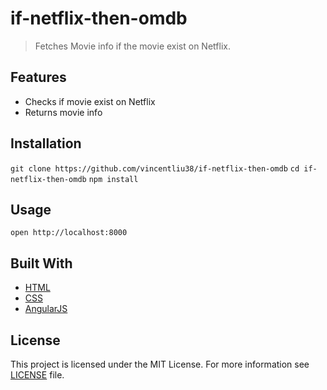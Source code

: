 # if-netflix-then-omdb
>Fetches Movie info if the movie exist on Netflix.

## Features
- Checks if movie exist on Netflix
- Returns movie info

## Installation
```git clone https://github.com/vincentliu38/if-netflix-then-omdb```
```cd if-netflix-then-omdb```
```npm install```

## Usage
```open http://localhost:8000```

## Built With
- [HTML](https://developer.mozilla.org/en-US/docs/Web/HTML)
- [CSS](https://developer.mozilla.org/en-US/docs/Web/CSS)
- [AngularJS](https://angularjs.org)

## License
This project is licensed under the MIT License. For more information see [LICENSE](https://github.com/vincentliu38/connect-4/blob/gh-pages/LICENSE) file.
